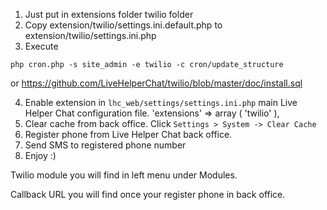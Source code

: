 1. Just put in extensions folder twilio folder
2. Copy extension/twilio/settings.ini.default.php to extension/twilio/settings.ini.php
3. Execute
```
php cron.php -s site_admin -e twilio -c cron/update_structure
```
or https://github.com/LiveHelperChat/twilio/blob/master/doc/install.sql

4. Enable extension in `lhc_web/settings/settings.ini.php` main Live Helper Chat configuration file.
'extensions' =>
      array (
        'twilio'
      ),
5. Clear cache from back office. Click `Settings > System -> Clear Cache`
6. Register phone from Live Helper Chat back office.
6. Send SMS to registered phone number
7. Enjoy :)

Twilio module you will find in left menu under Modules.

Callback URL you will find once your register phone in back office.
